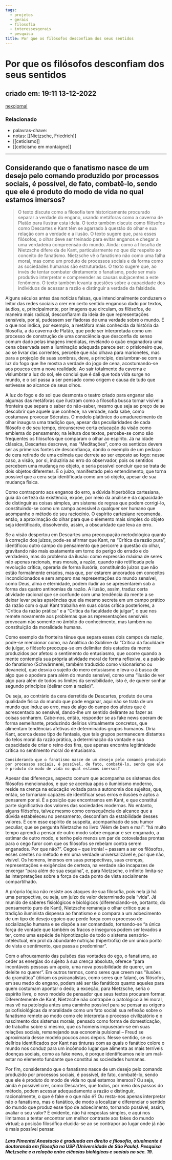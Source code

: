 ```yaml
---
tags:
  - projetos
  - gerais
  - filosofia
  - interessesgerais
  - pesquisa
title: Por que os filósofos desconfiam dos seus sentidos
---
```


# Por que os filósofos desconfiam dos seus sentidos
## criado em: 19:11 13-12-2022
[nexojornal](https://www.nexojornal.com.br/ensaio/2022/12/12/Por-que-os-fil%C3%B3sofos-desconfiam-dos-seus-sentidos)

### Relacionado
- palavras-chave: 
- notas: [[Nietzsche, Friedrich]]
- [[ceticismo]]
- [[ceticismo em montaigne]]
---

## Considerando que o fanatismo nasce de um desejo pelo comando produzido por processos sociais, é possível, de fato, combatê-lo, sendo que ele é produto do modo de vida no qual estamos imersos?


>O texto discute como a filosofia tem historicamente procurado separar a verdade do engano, usando metáforas como a caverna de Platão para ilustrar esta ideia. O texto também discute como filósofos como Descartes e Kant têm se agarrado à questão do olhar e sua relação com a verdade e a ilusão. O texto sugere que, para esses filósofos, o olhar deve ser treinado para evitar enganos e chegar a uma verdadeira compreensão do mundo. Ainda: como a filosofia de Nietzsche difere da de Kant, particularmente no que diz respeito ao conceito de fanatismo. Nietzsche vê o fanatismo não como uma falha moral, mas como um produto de processos sociais e da forma como as sociedades humanas são estruturadas. O texto sugere que, ao invés de tentar combater diretamente o fanatismo, pode ser mais produtivo interpretar e compreender as causas subjacentes a este fenômeno. O texto também levanta questões sobre a capacidade dos indivíduos de acessar a razão e distinguir a verdade da falsidade.

Alguns séculos antes das notícias falsas, que intencionalmente conduzem o leitor das redes sociais a crer em certo sentido enganoso dado por textos, áudios, e, principalmente, por imagens que circulam, os filósofos, de maneira mais radical, desconfiaram da ideia de que representações sensíveis, por si, pudessem ser fiadoras de uma verdade sobre o mundo. É o que nos indica, por exemplo, a metáfora mais conhecida da história da filosofia, a da caverna de Platão, que pode ser interpretada como um processo de construção de uma consciência que desconfia do senso comum dado pelas imagens imediatas, revelando o quão enganadora uma cena observada sem a iluminação adequada parece ser: o prisioneiro que, ao se livrar das correntes, percebe que não olhava para marionetes, mas para a projeção de suas sombras, deve, a princípio, deslumbrar-se com a luz do fogo que lhe mostra a verdade do jogo de cena, acostumando-se aos poucos com a nova realidade. Ao sair totalmente da caverna e vislumbrar a luz do sol, ele conclui que é dali que toda vida surge no mundo, e o sol passa a ser pensado como origem e causa de tudo que estivesse ao alcance de seus olhos.

A luz do fogo e do sol que desmonta o teatro criado para enganar são algumas das metáforas que ilustram como a filosofia busca tornar visível a fronteira que separa o saber do não-saber, mesmo que seja ao preço de se descobrir que aquele que conhece, na verdade, nada sabe, como costumava provocar Sócrates. O modelo platônico do amadurecimento do olhar inaugura uma tradição que, apesar das peculiaridades de cada filósofo e de seu tempo, circunscreve certa educação da visão como emblema do pensamento; na leitura dos textos, percebe-se como são frequentes os filósofos que comparam o olhar ao espírito. Já na idade clássica, Descartes descreve, nas “Meditações”, como os sentidos devem ser as primeiras fontes de desconfiança, dando o exemplo de um pedaço de cera retirado de uma colmeia que derrete ao ser exposto ao fogo: nesse caso, a visão, por si, induziria ao erro do observador, pois os sentidos percebem uma mudança no objeto, e seria possível concluir que se trata de dois objetos diferentes. É o juízo, manifestado pelo entendimento, que torna possível que a cera seja identificada como um só objeto, apesar de sua mudança física.

Como contraponto aos enganos do erro, a dúvida hiperbólica cartesiana, guia da certeza da existência, expõe, por meio da análise e da capacidade de distinguir as coisas simples, um sistema de regras que podem corrigi-lo, constituindo-se como um campo acessível a qualquer ser humano que acompanhe o método de seu raciocínio. O espírito cartesiano recomenda, então, a aproximação do olhar para que o elemento mais simples do objeto seja identificado, dissolvendo, assim, a obscuridade que leva ao erro.

Se a visão despertou em Descartes uma preocupação metodológica quanto à correção dos juízos, pode-se afirmar que Kant, na “Crítica da razão pura”, identificou outro campo do pensamento que percorre a questão do olhar, gravitando não mais exatamente em torno do perigo do errado e do verdadeiro, mas do problema da ilusão: como expressão máxima de seres não apenas racionais, mas morais, a razão, quando não retificada pela revolução crítica, operaria de forma ilusória, constituindo juízos que não estão formalmente errados, mas que, por estarem ancorados em conceitos incondicionados e sem amparo nas representações do mundo sensível, como Deus, alma e eternidade, podem iludir ao se apresentarem sob a forma das quatro antinomias da razão. A ilusão, assim, traduz certa atividade racional que se confunde com uma tendência da mente a se deixar levar pelas aparências que ela mesmo secreta em um campo prático da razão com o qual Kant trabalha em suas obras crítica posteriores, a “Crítica da razão prática” e a “Crítica da faculdade de julgar”, o que nos remete novamente aos problemas que as representações sensíveis provocam não somente no âmbito do conhecimento, mas também na constituição da moralidade humana.

Como exemplo da fronteira tênue que separa esses dois campos da razão, pode-se mencionar como, na Analítica do Sublime da “Crítica da faculdade de julgar, o filósofo preocupa-se em delimitar dois estados da mente produzidos por afetos: o sentimento do entusiasmo, que ocorre quando a mente contempla sua própria atividade moral de forma reflexiva, e a paixão do fanatismo (Schwärmerei, também traduzido como visionarismo ou devaneio), que desvia o sujeito do mero entusiasmo e leva-o à busca de algo que o apodera para além do mundo sensível, como uma “ilusão de ver algo para além de todos os limites da sensibilidade, isto é, de querer sonhar segundo princípios (delirar com a razão)”.

Ou seja, ao contrário da cera derretida de Descartes, produto de uma qualidade física do mundo que pode enganar, aqui não se trata de um mundo que induz ao erro, mas de algo do campo dos afetos que é acrescentado ao sensível, dando-lhe um sentido delirante ao fazer as coisas sonharem. Cabe-nos, então, responder se as fake news operam de forma semelhante, produzindo delírios virtualmente concretos, que alimentam tendências afetivas de determinados grupos humanos. Diria Kant, acerca desse tipo de fantasia, que tais grupos permanecem distantes do telos moral da razão prática, a determinação da vontade e sua capacidade de criar o reino dos fins, que apenas encontra legitimidade crítica no sentimento moral do entusiasmo.

    Considerando que o fanatismo nasce de um desejo pelo comando produzido por processos sociais, é possível, de fato, combatê-lo, sendo que ele é produto do modo de vida no qual estamos imersos?

Apesar das diferenças, aspecto comum que acompanha os sistemas dos filósofos mencionados, e que se acentua após o iluminismo moderno, reside na crença na educação voltada para a autonomia dos sujeitos, que, então, se tornariam capazes de identificar seus erros e ilusões e aptos a pensarem por si. É a posição que encontramos em Kant, e que constitui parte significativa dos valores das sociedades modernas. No entanto, alguns filósofos, talvez mesmo como consequência do alcance que a dúvida estabeleceu no pensamento, desconfiam da estabilidade desses valores. É com esse espírito de suspeita, acompanhado de seu humor peculiar, que se pergunta Nietzsche no livro “Além de bem e mal”: “há muito tempo aprendi a pensar de outro modo sobre enganar e ser enganado, a estimar de outro modo, e tenho pelo menos um par de cotoveladas prontas para o cego furor com que os filósofos se rebelam contra serem enganados. Por que não?”. Cegos – que ironia! – passam a ser os filósofos, esses crentes no método e em uma verdade universalizável e, por que não, visível. Os homens, imersos em suas perspectivas, suas crenças, representações e exigências de certeza, na verdade são incapazes de enxergar “para além de sua esquina”, e, para Nietzsche, o infinito limita-se às interpretações sobre a força de cada ponto de vista socialmente compartilhado.

A própria lógica não resiste aos ataques de sua filosofia, pois nela já há uma perspectiva, ou seja, um juízo de valor determinado pela “vida”. Já munido de saberes fisiológicos e biológicos (diferenciando-se, portanto, do pensamento puro de Kant), Nietzsche remaneja o olhar crítico que a tradição iluminista dispensa ao fanatismo e o compara a um adoecimento de um tipo de desejo egoico que perde força com o processo de socialização humana e se dispõe a ser comandado, tornando-se “a única força de vontade que também os fracos e inseguros podem ser levados a ter, como uma espécie de hipnotização de todo o sistema sensório-intelectual, em prol da abundante nutrição (hipertrofia) de um único ponto de vista e sentimento, que passa a predominar”.

Com o afrouxamento das pulsões das vontades do ego, o fanatismo, ao ceder as energias do sujeito à sua crença absoluta, oferece “para incontáveis pessoas um apoio, uma nova possibilidade de querer, um deleite no querer”. Em outros termos, como seres que creem nas “ilusões da gramática” (diriam os psicanalistas, como seres que falam), os filósofos, em seu medo do engano, podem até ser tão fanáticos quanto aqueles para quem costumam apontar o dedo; a exceção, para Nietzsche, seria o espírito livre, o novo modelo de pensador que seus textos procuram formar. Diferentemente de Kant, Nietzsche não contrapõe o patológico à lei moral, mas vê na patologia antes uma caminho possível para se pensar as origens psicofisiológicas da moralidade como um fato social: sua reflexão sobre o fanatismo remete ao modo como ele interpreta o processo civilizatório e o nascimento dos sistemas morais, pensado como forma de domesticação, de trabalho sobre si mesmo, que os homens impuseram-se em suas relações sociais, remanejando sua economia pulsional – Freud se aproximaria desse modelo poucos anos depois. Nesse sentido, se os delírios identificados por Kant nas tinturas com as quais o fanático colore o mundo nos conduz para um incômodo lugar que alimenta as mais terríveis doenças sociais, como as fake news, é porque identificamos nele um mal-estar no elemento fundante que constitui as sociedades humanas.

Por fim, considerando que o fanatismo nasce de um desejo pelo comando produzido por processos sociais, é possível, de fato, combatê-lo, sendo que ele é produto do modo de vida no qual estamos imersos? Ou seja, ainda é possível crer, como Descartes, que todos, por meio dos passos do método, podem acessar adequadamente a razão e distinguir, racionalmente, o que é fake e o que não é? Ou resta-nos apenas interpretar não o fanatismo, mas o fanático, de modo a localizar e diferenciar o sentido do mundo que produz esse tipo de adoecimento, tornando possível, assim, avaliar o seu valor? É evidente, não há respostas simples, e aqui nos limitamos a tentar encontrar um melhor contraste aos fakes do mundo virtual; a posição filosófica elucida-se ao se contrapor ao lugar onde já não é mais possível pensar.

##### Lara Pimentel Anastacio é graduada em direito e filosofia, atualmente é doutoranda em filosofia na USP (Universidade de São Paulo). Pesquisa Nietzsche e a relação entre ciências biológicas e sociais no séc. 19.